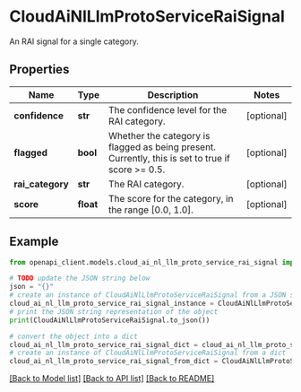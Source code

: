# CloudAiNlLlmProtoServiceRaiSignal

An RAI signal for a single category.

## Properties

Name | Type | Description | Notes
------------ | ------------- | ------------- | -------------
**confidence** | **str** | The confidence level for the RAI category. | [optional] 
**flagged** | **bool** | Whether the category is flagged as being present. Currently, this is set to true if score &gt;&#x3D; 0.5. | [optional] 
**rai_category** | **str** | The RAI category. | [optional] 
**score** | **float** | The score for the category, in the range [0.0, 1.0]. | [optional] 

## Example

```python
from openapi_client.models.cloud_ai_nl_llm_proto_service_rai_signal import CloudAiNlLlmProtoServiceRaiSignal

# TODO update the JSON string below
json = "{}"
# create an instance of CloudAiNlLlmProtoServiceRaiSignal from a JSON string
cloud_ai_nl_llm_proto_service_rai_signal_instance = CloudAiNlLlmProtoServiceRaiSignal.from_json(json)
# print the JSON string representation of the object
print(CloudAiNlLlmProtoServiceRaiSignal.to_json())

# convert the object into a dict
cloud_ai_nl_llm_proto_service_rai_signal_dict = cloud_ai_nl_llm_proto_service_rai_signal_instance.to_dict()
# create an instance of CloudAiNlLlmProtoServiceRaiSignal from a dict
cloud_ai_nl_llm_proto_service_rai_signal_from_dict = CloudAiNlLlmProtoServiceRaiSignal.from_dict(cloud_ai_nl_llm_proto_service_rai_signal_dict)
```
[[Back to Model list]](../README.md#documentation-for-models) [[Back to API list]](../README.md#documentation-for-api-endpoints) [[Back to README]](../README.md)


